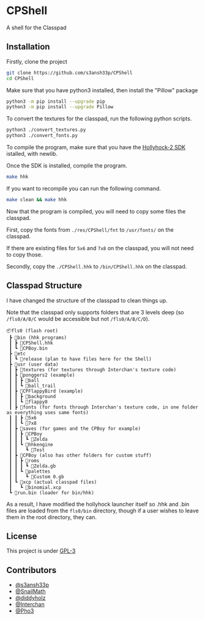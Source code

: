 
# CPShell

A shell for the Classpad



## Installation

Firstly, clone the project

```bash
git clone https://github.com/s3ansh33p/CPShell
cd CPShell
```
Make sure that you have python3 installed, then install the "Pillow" package
```bash
python3 -m pip install --upgrade pip
python3 -m pip install --upgrade Pillow
```
To convert the textures for the classpad, run the following python scripts.
```bash
python3 ./convert_textures.py
python3 ./convert_fonts.py
```
To compile the program, make sure that you have the [Hollyhock-2 SDK](https://github.com/SnailMath/hollyhock-2) istalled, with newlib.

Once the SDK is installed, compile the program.
```bash
make hhk
```
If you want to recompile you can run the following command.
```bash
make clean && make hhk
```

Now that the program is compiled, you will need to copy some files the classpad.

First, copy the fonts from `./res/CPShell/fnt` to `/usr/fonts/` on the classpad.

If there are existing files for `5x6` and `7x8` on the classpad, you will not need to copy those.

Secondly, copy the `./CPShell.hhk` to `/bin/CPShell.hhk` on the classpad.



## Classpad Structure

I have changed the structure of the classpad to clean things up.

Note that the classpad only supports folders that are 3 levels deep
(so `/fls0/A/B/C` would be accessible but not `/fls0/A/B/C/D`).
```
📦fls0 (flash root)
 ┣ 📂bin (hhk programs)
 ┃ ┣ 📜CPShell.hhk
 ┃ ┗ 📜CPBoy.bin
 ┣ 📂etc
 ┃ ┗ 📜release (plan to have files here for the Shell)
 ┣ 📂usr (user data)
 ┃ ┣ 📂textures (for textures through Interchan's texture code)
 ┃ ┣ 📂ponggers2 (example)
 ┃ ┃ ┣ 📜ball
 ┃ ┃ ┗ 📜ball_trail
 ┃ ┣ 📂CPFlappyBird (example)
 ┃ ┃ ┣ 📜background
 ┃ ┃ ┗ 📜flappy0
 ┃ ┣ 📂fonts (for fonts through Interchan's texture code, in one folder as everything uses same fonts)
 ┃ ┃ ┣ 📜5x6
 ┃ ┃ ┗ 📜7x8
 ┃ ┣ 📂saves (for games and the CPBoy for example)
 ┃ ┃ ┣ 📂CPBoy
 ┃ ┃ ┃ ┗ 📜Zelda
 ┃ ┃ ┗ 📂hhkengine
 ┃ ┃   ┗ 📜Test
 ┃ ┣ 📂CPBoy (also has other folders for custom stuff)
 ┃ ┃ ┣ 📂roms
 ┃ ┃ ┃ ┗ 📜Zelda.gb
 ┃ ┃ ┗ 📂palettes
 ┃ ┃   ┗ 📜Custom 0.gb
 ┃ ┗ 📂xcp (actual classpad files)
 ┃   ┗ 📜binomial.xcp
 ┗ 📜run.bin (loader for bin/hhk)
```

As a result, I have modified the hollyhock launcher itself so .hhk and .bin files are loaded from the `fls0/bin` directory, though if a user wishes to leave them in the root directory, they can.



## License

This project is under [GPL-3](https://choosealicense.com/licenses/gpl-3.0/)



## Contributors

- [@s3ansh33p](https://www.github.com/s3ansh33p)
- [@SnailMath](https://www.github.com/SnailMath)
- [@diddyholz](https://www.github.com/diddyholz)
- [@Interchan](https://www.github.com/InterChan374)
- [@Pho3](https://www.github.com/TheRainbowPhoenix)

